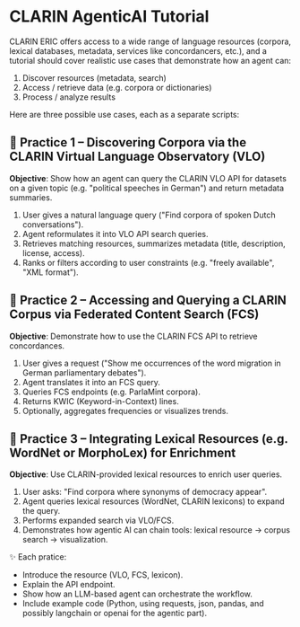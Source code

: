 # CLARIN AgenticAI Tutorial

CLARIN ERIC offers access to a wide range of language resources (corpora, lexical databases, metadata, services like concordancers, etc.), and a tutorial should cover realistic use cases that demonstrate how an agent can:

1. Discover resources (metadata, search)
2. Access / retrieve data (e.g. corpora or dictionaries)
3. Process / analyze results

Here are three possible use cases, each as a separate scripts:

## 📓 Practice 1 – Discovering Corpora via the CLARIN Virtual Language Observatory (VLO)

**Objective**: Show how an agent can query the CLARIN VLO API for datasets on a given topic (e.g. "political speeches in German") and return metadata summaries.

1. User gives a natural language query ("Find corpora of spoken Dutch conversations").
1. Agent reformulates it into VLO API search queries.
1. Retrieves matching resources, summarizes metadata (title, description, license, access).
1. Ranks or filters according to user constraints (e.g. "freely available", "XML format").

## 📓 Practice 2 – Accessing and Querying a CLARIN Corpus via Federated Content Search (FCS)

**Objective**: Demonstrate how to use the CLARIN FCS API to retrieve concordances.

1. User gives a request ("Show me occurrences of the word migration in German parliamentary debates").
1. Agent translates it into an FCS query.
1. Queries FCS endpoints (e.g. ParlaMint corpora).
1. Returns KWIC (Keyword-in-Context) lines.
1. Optionally, aggregates frequencies or visualizes trends.

## 📓 Practice 3 – Integrating Lexical Resources (e.g. WordNet or MorphoLex) for Enrichment

**Objective**: Use CLARIN-provided lexical resources to enrich user queries.

1. User asks: "Find corpora where synonyms of democracy appear".
1. Agent queries lexical resources (WordNet, CLARIN lexicons) to expand the query.
1. Performs expanded search via VLO/FCS.
1. Demonstrates how agentic AI can chain tools: lexical resource → corpus search → visualization.

✨ Each pratice:

* Introduce the resource (VLO, FCS, lexicon).
* Explain the API endpoint.
* Show how an LLM-based agent can orchestrate the workflow.
* Include example code (Python, using requests, json, pandas, and possibly langchain or openai for the agentic part).
